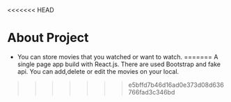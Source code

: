 <<<<<<< HEAD
# About Project

- You can store movies that you watched or want to watch.
=======
A single page app build with React.js. 
There are used Bootstrap and fake api.
You can add,delete or edit the movies on your local.
>>>>>>> e5bffd7b46d16ad0e373d08d636766fad3c346bd
